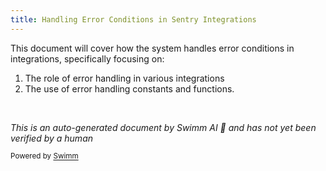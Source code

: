 ```yaml
---
title: Handling Error Conditions in Sentry Integrations
---
```

This document will cover how the system handles error conditions in integrations, specifically focusing on:

1. The role of error handling in various integrations
2. The use of error handling constants and functions.

&nbsp;

*This is an auto-generated document by Swimm AI 🌊 and has not yet been verified by a human*

<SwmMeta version="3.0.0" repo-id="Z2l0aHViJTNBJTNBZGVtby1zZW50cnklM0ElM0Fzd2ltbWlv" repo-name="demo-sentry"><sup>Powered by [Swimm](/)</sup></SwmMeta>
